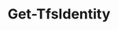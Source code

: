 ﻿---
title: Get-TfsIdentity
breadcrumbs: [ "Identity" ]
parent: "Identity"
description: "Gets one or more identities that represents either users or groups in Azure DevOps. "
remarks: 
parameterSets: 
  "_All_": [ Current, Identity, QueryMembership, Server ] 
  "Get Identity":  
    Identity: 
      type: "object"  
      position: "0"  
      required: true  
    QueryMembership: 
      type: "QueryMembership"  
    Server: 
      type: "object"  
  "Get current user":  
    Current: 
      type: "SwitchParameter"  
      required: true  
    Server: 
      type: "object" 
parameters: 
  - name: "Identity" 
    description: "Specifies the user or group to be retrieved. Supported values are: User/group name, email, or ID " 
    required: true 
    globbing: false 
    position: 0 
    type: "object" 
  - name: "QueryMembership" 
    description: "Specifies how group membership information should be processed when the returned identity is a group. \"Direct\" fetches direct members (both users and groups) of the group. \"Expanded\" expands contained groups recursively and returns their contained users. \"None\" is the fastest option as it fetches no membership information. When omitted, defaults to Direct. Possible values: None, Direct, Expanded, ExpandedUp, ExpandedDown" 
    globbing: false 
    type: "QueryMembership" 
    defaultValue: "Direct" 
  - name: "Current" 
    description: "Returns an identity representing the user currently logged in to the Azure DevOps / TFS instance " 
    required: true 
    globbing: false 
    type: "SwitchParameter" 
    defaultValue: "False" 
  - name: "Server" 
    description: "Specifies the URL to the Team Foundation Server to connect to, a TfsConfigurationServer object (Windows PowerShell only), or a VssConnection object. When omitted, it defaults to the connection set by Connect-TfsConfiguration (if any). For more details, see the Get-TfsConfigurationServer cmdlet. " 
    globbing: false 
    pipelineInput: "true (ByValue)" 
    type: "object"
inputs: 
  - type: "System.Object" 
    description: "Specifies the URL to the Team Foundation Server to connect to, a TfsConfigurationServer object (Windows PowerShell only), or a VssConnection object. When omitted, it defaults to the connection set by Connect-TfsConfiguration (if any). For more details, see the Get-TfsConfigurationServer cmdlet. "
outputs: 
  - type: "Microsoft.VisualStudio.Services.Identity.Identity" 
    description: 
notes: 
relatedLinks: 
  - text: "Online Version:" 
    uri: "https://tfscmdlets.dev/docs/cmdlets/Identity/Get-TfsIdentity"
aliases: 
examples: 
---
